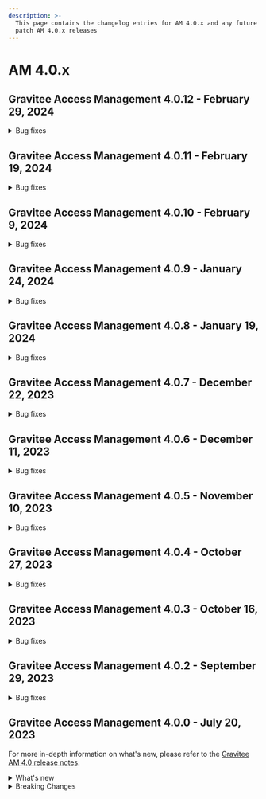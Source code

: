 ```yaml
---
description: >-
  This page contains the changelog entries for AM 4.0.x and any future minor or
  patch AM 4.0.x releases
---
```


# AM 4.0.x

## Gravitee Access Management 4.0.12 - February 29, 2024

<details>

<summary>Bug fixes</summary>

**Gateway**

* Passwordless authentication doesn't take the IDP status into account [#9494](https://github.com/gravitee-io/issues/issues/9494)
* State parameter encoded twice with response\_mode set to form\_post [#9528](https://github.com/gravitee-io/issues/issues/9528)
* Passwordless registration appearing for users who have already authenticated with step up [#9568](https://github.com/gravitee-io/issues/issues/9568)

</details>

## Gravitee Access Management 4.0.11 - February 19, 2024

<details>

<summary>Bug fixes</summary>

**Gateway**

* Unable to finalize SAML authentication using HTTP-POST binding [#9485](https://github.com/gravitee-io/issues/issues/9485)
* Security Domain may not be loaded on Gateway startup [#9496](https://github.com/gravitee-io/issues/issues/9496)
* Custom email not being sent when resending account registered verification email [#9500](https://github.com/gravitee-io/issues/issues/9500)
* Do not log stack trace when user has to provide password after webauthn authentication [#9503](https://github.com/gravitee-io/issues/issues/9503)

**Console**

* Missing read password policy role [#8924](https://github.com/gravitee-io/issues/issues/8924)

**Other**

* SAML 2.0 Identity Provider requires AM dependency update [#9515](https://github.com/gravitee-io/issues/issues/9515)

</details>

## Gravitee Access Management 4.0.10 - February 9, 2024

<details>

<summary>Bug fixes</summary>

**Gateway**

* Invalid form parameter when ResponseMode is set to form\_post [#9179](https://github.com/gravitee-io/issues/issues/9179)
* SCIM search operator PR doesn't work as expected [#9265](https://github.com/gravitee-io/issues/issues/9265)
* Authentication flow rejected due to redirect\_uri when PAR is used [#9478](https://github.com/gravitee-io/issues/issues/9478)
* WebAuthn: "Force authenticator integrity" - LastCheckedAt systematically updated at each webauthn login [#9327](https://github.com/gravitee-io/issues/issues/9327)

</details>

## Gravitee Access Management 4.0.9 - January 24, 2024

<details>

<summary>Bug fixes</summary>

**Gateway**

* Passwordless not working for iOS v17.2.1 [#9470](https://github.com/gravitee-io/issues/issues/9470)

</details>

## Gravitee Access Management 4.0.8 - January 19, 2024

<details>

<summary>Bug fixes</summary>

**Gateway**

* Avoid BodyHandler processing for GET request [#9352](https://github.com/gravitee-io/issues/issues/9352)
* WebAuthnCredentialId is null into the EL context [#9455](https://github.com/gravitee-io/issues/issues/9455)

</details>

## Gravitee Access Management 4.0.7 - December 22, 2023

<details>

<summary>Bug fixes</summary>

**Gateway**

* Session expired problem - X-XRF-TOKEN [#9398](https://github.com/gravitee-io/issues/issues/9398)
* 500 response received on creating user with /scim endpoint with duplicate externalId [#9421](https://github.com/gravitee-io/issues/issues/9421)
* Exclude null value from SCIM UserMapper [#9427](https://github.com/gravitee-io/issues/issues/9427)

**Management API**

* Unable to list users [#9125](https://github.com/gravitee-io/issues/issues/9125)

</details>

## Gravitee Access Management 4.0.6 - December 11, 2023

<details>

<summary>Bug fixes</summary>

**Gateway**

* Excessive number of ExpiredJWTException errors in Gravitee logs [#9261](https://github.com/gravitee-io/issues/issues/9261)
* Original Parameters lost during redirect using SAML Handler [#9393](https://github.com/gravitee-io/issues/issues/9393)
* Avoid logging GeoIP error stackstrace [#9401](https://github.com/gravitee-io/issues/issues/9401)

**Other**

* Invalid value in Issuer for Response [#9409](https://github.com/gravitee-io/issues/issues/9409)
* MessageDigest Encoder is not ThreadSafe [#9413](https://github.com/gravitee-io/issues/issues/9413)
* Configuration files are being overwritten during YUM update [#9368](https://github.com/gravitee-io/issues/issues/9368)

</details>

## Gravitee Access Management 4.0.5 - November 10, 2023

<details>

<summary>Bug fixes</summary>

**Gateway**

* Deadlock during generate AccessToken [#9238](https://github.com/gravitee-io/issues/issues/9238)

**Other**

* Upgrade Groovy policy [#9229](https://github.com/gravitee-io/issues/issues/9229)
* EnrollmentMFA policy doesn't manage the useVariableFactorSecurity setting [#9365](https://github.com/gravitee-io/issues/issues/9365)

</details>

## Gravitee Access Management 4.0.4 - October 27, 2023

<details>

<summary>Bug fixes</summary>

**Gateway**

* Application error when using an undefined translation [#9237](https://github.com/gravitee-io/issues/issues/9237)
* Registration confirmation Javascript error (anti-XSRF token) [#9276](https://github.com/gravitee-io/issues/issues/9276)
* Quotes are lost in Gravitee AM forms [#9326](https://github.com/gravitee-io/issues/issues/9326)
* When a resource plugin has been removed from the installation, other resources may not be loaded [#9344](https://github.com/gravitee-io/issues/issues/9344)

**Management API**

* Management API hangs completely [#9339](https://github.com/gravitee-io/issues/issues/9339)

**Other**

* EnrichProfile reset factor defined by EnrollMFA policy [#9161](https://github.com/gravitee-io/issues/issues/9161)

</details>

## Gravitee Access Management 4.0.3 - October 16, 2023

<details>

<summary>Bug fixes</summary>

**Gateway**

* Align XSRF token TTL to the user session TTL [#9282](https://github.com/gravitee-io/issues/issues/9282)

**Management API**

* Wrong values returned by Gravitee AM Management API [#9141](https://github.com/gravitee-io/issues/issues/9141)
* AM Management API should start even with missing or unknown Identity Provider plugins [#9230](https://github.com/gravitee-io/issues/issues/9230)

**Other**

* MS SqlServer 10.2 onwards driver support [#9178](https://github.com/gravitee-io/issues/issues/9178)
* Upgrade script for 3.21.6 does not work as expected [#9288](https://github.com/gravitee-io/issues/issues/9288)
* Update Mongo script to create indices [#9291](https://github.com/gravitee-io/issues/issues/9291)

</details>

## Gravitee Access Management 4.0.2 - September 29, 2023

<details>

<summary>Bug fixes</summary>

**Gateway**

* AM allows invalid emails during MFA enrollment which prevents future logins and presents an attack vector [#8887](https://github.com/gravitee-io/issues/issues/8887)
* Gravitee AM: Search users using SCIM query [#9109](https://github.com/gravitee-io/issues/issues/9109)
* 500 internal server error due to invalid HTML template in enroll, login , challenge form [#9111](https://github.com/gravitee-io/issues/issues/9111)
* AM: Invalid encoding value after multiple redirects [#9154](https://github.com/gravitee-io/issues/issues/9154)
* Filter is not implemented in SCIM group endpoint [#9183](https://github.com/gravitee-io/issues/issues/9183)
* Key usage is always "enc" [#9236](https://github.com/gravitee-io/issues/issues/9236)

**Management API**

* Multiple concurrent requests create users with duplicated usernames [#9117](https://github.com/gravitee-io/issues/issues/9117)

**Console**

* After a migration, the IDP checkbox `Allow CRUD operation` is not shown as enabled in the UI but is enabled in the backend [#9123](https://github.com/gravitee-io/issues/issues/9123)

**Other**

* When the pre-registration option is set, we are not able to finish the registration properly [#9221](https://github.com/gravitee-io/issues/issues/9221)
* Allow the bypass of MongoDB indices creation [#9232](https://github.com/gravitee-io/issues/issues/9232)
* Map of claims unusable in EL [#9240](https://github.com/gravitee-io/issues/issues/9240)
* Alerts Dashboard is not retaining the alert channel selection/deselection [#9253](https://github.com/gravitee-io/issues/issues/9253)

</details>

## Gravitee Access Management 4.0.0 - July 20, 2023

For more in-depth information on what's new, please refer to the [Gravitee AM 4.0 release notes](../release-notes/).

<details>

<summary>What's new</summary>

**Enterprise Edition**

Some plugins are now part of the Enterprise Edition:

* idp-saml2
* idp-ldap
* idp-azure-ad
* idp-franceconnect
* idp-salesforce
* factor-call
* factor-sms
* factor-fido2
* factor-http
* factor-recovery-code
* factor-otp-sender
* resource-twilio

**Community Edition**

If you use the Community Edition, for each enterprise feature you will have a dedicated pop-up to suggest the enterprise version.

* Password: Password salt format option
* Flows: Add new TOKEN flow
* MFA: Initiate MFA Enrollment via OpenID Connect 1.0
* Send email verification link
* Ability to re-trigger verification email
* Passwordless: Name passwordless device

**Gateway**

* It is impossible to see the user that consented the user consent in the audit log: [#9049](https://github.com/gravitee-io/issues/issues/9049)
* Allow OTP factor to handle clock drift issues: [#9074](https://github.com/gravitee-io/issues/issues/9074)

**Management API**

* Create account with uppercase username: [#8966](https://github.com/gravitee-io/issues/issues/8966)

**Other**

* Index name is too long: [#8814](https://github.com/gravitee-io/issues/issues/8814)
* Allow Enrich User Profile policy to accept objects as new claims
* WebAuthn post login flow does not contain webAuthnCredentialId
* Column messages in `i18n_dictionary_entries` table has too few characters

</details>

<details>

<summary>Breaking Changes</summary>

**NOTE:** To take advantage of these new features and incorporate these breaking changes, use the [migration guide](../../getting-started/install-and-upgrade-guides/upgrade-guide.md).

**MongoDB index names**

Starting from AM 4.0, the MongoDB indices are now named using the first letters of the fields that compose the index. This change will allow the automatic management of index creation on DocumentDB. This change requires the execution of a MongoDB script to delete and then recreate AM indices. See the [migration guide](../../getting-started/install-and-upgrade-guides/upgrade-guide.md).

**Enterprise Edition plugins**

As mentioned in the [changelog](am-4.0.x-changelog.md), some plugins are now only available to Enterprise Edition and to use them requires a license.

</details>
